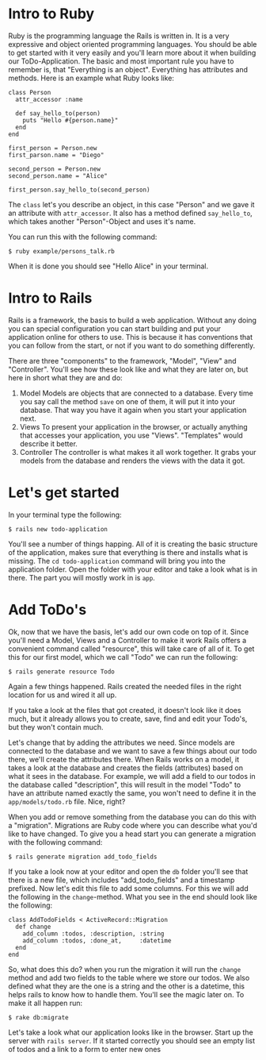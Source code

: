 # Intro to Ruby

Ruby is the programming language the Rails is written in. It is a very expressive and object oriented programming languages. You should be able to get started with it very easily and you'll learn more about it when building our ToDo-Application. The basic and most important rule you have to remember is, that "Everything is an object". Everything has attributes and methods. Here is an example what Ruby looks like:

```
class Person
  attr_accessor :name

  def say_hello_to(person)
    puts "Hello #{person.name}"
  end
end

first_person = Person.new
first_parson.name = "Diego"

second_person = Person.new
second_person.name = "Alice"

first_person.say_hello_to(second_person)
```

The `class` let's you describe an object, in this case "Person" and we gave it an attribute with `attr_accessor`. It also has a method defined `say_hello_to`, which takes another "Person"-Object and uses it's name.

You can run this with the following command:

```
$ ruby example/persons_talk.rb
```

When it is done you should see "Hello Alice" in your terminal.

# Intro to Rails

Rails is a framework, the basis to build a web application. Without any doing you can special configuration you can start building and put your application online for others to use. This is because it has conventions that you can follow from the start, or not if you want to do something differently.

There are three "components" to the framework, "Model", "View" and "Controller". You'll see how these look like and what they are later on, but here in short what they are and do:

1. Model
  Models are objects that are connected to a database. Every time you say call the method `save` on one of them, it will put it into your database. That way you have it again when you start your application next.
1. Views
  To present your application in the browser, or actually anything that accesses your application, you use "Views". "Templates" would describe it better.
1. Controller
  The controller is what makes it all work together. It grabs your models from the database and renders the views with the data it got.

# Let's get started

In your terminal type the following:

```
$ rails new todo-application
```

You'll see a number of things happing. All of it is creating the basic structure of the application, makes sure that everything is there and installs what is missing. The `cd todo-application` command will bring you into the application folder. Open the folder with your editor and take a look what is in there. The part you will mostly work in is `app`.

# Add ToDo's

Ok, now that we have the basis, let's add our own code on top of it. Since you'll need a Model, Views and a Controller to make it work Rails offers a convenient command called "resource", this will take care of all of it. To get this for our first model, which we call "Todo" we can run the following:

```
$ rails generate resource Todo
```

Again a few things happened. Rails created the needed files in the right location for us and wired it all up.

If you take a look at the files that got created, it doesn't look like it does much, but it already allows you to create, save, find and edit your Todo's, but they won't contain much.

Let's change that by adding the attributes we need. Since models are connected to the database and we want to save a few things about our todo there, we'll create the attributes there. When Rails works on a model, it takes a look at the database and creates the fields (attributes) based on what it sees in the database.
For example, we will add a field to our todos in the database called "description", this will result in the model "Todo" to have an attribute named exactly the same, you won't need to define it in the `app/models/todo.rb` file. Nice, right?

When you add or remove something from the database you can do this with a "migration". Migrations are Ruby code where you can describe what you'd like to have changed. To give you a head start you can generate a migration with the following command:

```
$ rails generate migration add_todo_fields
```

If you take a look now at your editor and open the `db` folder you'll see that there is a new file, which includes "add_todo_fields" and a timestamp prefixed. Now let's edit this file to add some columns. For this we will add the following in the `change`-method. What you see in the end should look like the following:

```
class AddTodoFields < ActiveRecord::Migration
  def change
    add_column :todos, :description, :string
    add_column :todos, :done_at,     :datetime
  end
end
```

So, what does this do? when you run the migration it will run the `change` method and add two fields to the table where we store our todos. We also defined what they are the one is a string and the other is a datetime, this helps rails to know how to handle them. You'll see the magic later on.
To make it all happen run:

```
$ rake db:migrate
```

Let's take a look what our application looks like in the browser. Start up the server with `rails server`.
If it started correctly you should see an empty list of todos and a link to a form to enter new ones
